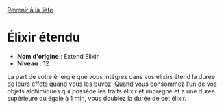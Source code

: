 [Revenir à la liste](list.md)

# Élixir étendu

 * **Nom d'origine** : Extend Elixir
 * **Niveau** : 12


<p>La part de votre énergie que vous intégrez dans vos élixirs étend la durée de leurs effets quand vous les buvez. Quand vous consommez l’un de vos objets alchimiques qui possède les traits élixir et imprégné et a une durée supérieure ou égale à 1 min, vous doublez la durée de cet élixir.</p>